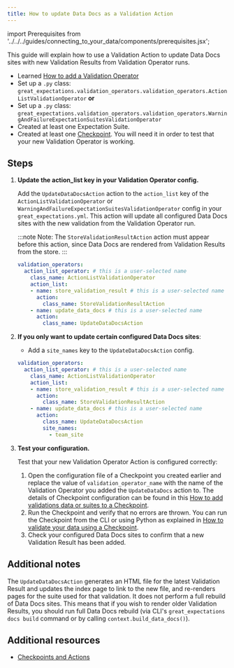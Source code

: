 ```yaml
---
title: How to update Data Docs as a Validation Action
---
```


import Prerequisites from '../../../guides/connecting_to_your_data/components/prerequisites.jsx';

This guide will explain how to use a Validation Action to update Data Docs sites with new Validation Results from Validation Operator runs.

<Prerequisites>

 - Learned [How to add a Validation Operator](../how_to_add_a_validation_operator)
 - Set up a `.py` class: `great_expectations.validation_operators.validation_operators.ActionListValidationOperator` **or**
 - Set up a `.py` class: `great_expectations.validation_operators.validation_operators.WarningAndFailureExpectationSuitesValidationOperator`
 - Created at least one Expectation Suite.
 - Created at least one [Checkpoint](../checkpoints/how_to_create_a_new_checkpoint). You will need it in order to test that your new Validation Operator is working.

</Prerequisites>

Steps
------

1. **Update the action_list key in your Validation Operator config.**

   Add the ``UpdateDataDocsAction`` action to the ``action_list`` key of the ``ActionListValidationOperator`` or ``WarningAndFailureExpectationSuitesValidationOperator`` config in your ``great_expectations.yml``. This action will update all configured Data Docs sites with the new validation from the Validation Operator run.

   :::note Note:
   The ``StoreValidationResultAction`` action must appear before this action, since Data Docs are rendered from Validation Results from the store.
   :::

   ```yaml
   validation_operators:
     action_list_operator: # this is a user-selected name
       class_name: ActionListValidationOperator
       action_list:
       - name: store_validation_result # this is a user-selected name
         action:
           class_name: StoreValidationResultAction
       - name: update_data_docs # this is a user-selected name
         action:
           class_name: UpdateDataDocsAction
   ```

2. **If you only want to update certain configured Data Docs sites**:

   - Add a ``site_names`` key to the ``UpdateDataDocsAction`` config.

   ```yaml
   validation_operators:
     action_list_operator: # this is a user-selected name
       class_name: ActionListValidationOperator
       action_list:
       - name: store_validation_result # this is a user-selected name
         action:
           class_name: StoreValidationResultAction
       - name: update_data_docs # this is a user-selected name
         action:
           class_name: UpdateDataDocsAction
           site_names:
             - team_site
   ```

3. **Test your configuration.**

   Test that your new Validation Operator Action is configured correctly:

   1. Open the configuration file of a Checkpoint you created earlier and replace the value of ``validation_operator_name`` with the name of the Validation Operator you added the ``UpdateDataDocs`` action to. The details of Checkpoint configuration can be found in this [How to add validations data or suites to a Checkpoint](../../../guides/validation/checkpoints/how_to_add_validations_data_or_suites_to_a_checkpoint).
   2. Run the Checkpoint and verify that no errors are thrown. You can run the Checkpoint from the CLI or using Python as explained in [How to validate your data using a Checkpoint](../how_to_validate_data_by_running_a_checkpoint.md).
   3. Check your configured Data Docs sites to confirm that a new Validation Result has been added.

Additional notes
----------------

The ``UpdateDataDocsAction`` generates an HTML file for the latest Validation Result and updates the index page to link to the new file, and re-renders pages for the suite used for that validation. It does not perform a full rebuild of Data Docs sites. This means that if you wish to render older Validation Results, you should run full Data Docs rebuild (via CLI's ``great_expectations docs build`` command or by calling ``context.build_data_docs()``).


Additional resources
--------------------

- [Checkpoints and Actions](../../../reference/checkpoints_and_actions)
